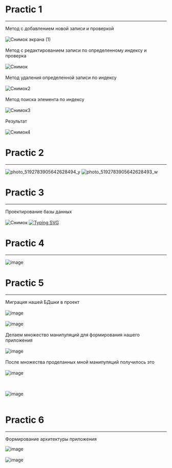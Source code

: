 

# Practic 1

-------------------------

Метод с добавлением новой записи и проверкой
<br> </br>
![Снимок экрана (1)](https://user-images.githubusercontent.com/125022562/218084703-6dc03a91-41b9-4988-86ee-48cc781ed1db.png)
<br> </br>
Метод с редактированием записи по определенному индексу и проверка 
<br> </br>
![Снимок](https://user-images.githubusercontent.com/125022562/218085372-7ca0edb0-1e8e-4cac-a719-c8f634eeb2b9.PNG)
<br> </br>
Mетод удаления определенной записи по индексу
<br> </br>
![Снимок2](https://user-images.githubusercontent.com/125022562/218088811-f3820c52-a522-4d8e-a306-df5ed1d0ca9a.PNG)
<br> </br>
Метод поиска элемента по индексу
<br> </br>
![Снимок3](https://user-images.githubusercontent.com/125022562/218089444-cf817589-d636-4fe3-8f32-923e7a10db43.PNG)
<br> </br>
Результат
<br> </br>
![Снимок4](https://user-images.githubusercontent.com/125022562/218090387-5c2ce945-0f32-4b1d-b118-66973198a9b1.PNG)

# Practic 2
-------------------------
![photo_5192783905642628494_y](https://user-images.githubusercontent.com/125022562/222718720-4563c3d0-3c8e-456b-8193-99a73bcea3f3.jpg)
![photo_5192783905642628493_w](https://user-images.githubusercontent.com/125022562/222718723-ced8a208-e56e-4346-9295-477fb6fdaf53.jpg)


# Practic 3
-------------------------
Проектирование базы данных
<br> </br>
![Снимок](https://user-images.githubusercontent.com/125022562/222713591-9025e2f2-be61-49be-9239-56d97da4916d.PNG)
[![Typing SVG](https://readme-typing-svg.herokuapp.com?color=cd00cd&lines=I+don’t+like+databases)](https://collegetsaritsyno.mskobr.ru/?ysclid=lf2cxo71pr850612693)

# Practic 4
-------------------------
![image](https://user-images.githubusercontent.com/125022562/224312192-ca3f6b56-e021-4759-b31e-a68eb515a86b.png)

# Practic 5
-------------------------
Миграция нашей БДшки в проект
<br> </br>
![image](https://user-images.githubusercontent.com/125022562/229118224-10e1ef35-b8fc-4ab9-a494-e95966ee7ded.png)
<br> </br>
![image](https://user-images.githubusercontent.com/125022562/229118434-31655237-6f5d-4c56-8c07-2f30873fae6f.png)
<br> </br>
Делаем множество манипуляций для формирования нашего приложения
<br> </br>
![image](https://user-images.githubusercontent.com/125022562/229118692-609d1ca1-6b03-4d9e-bb82-3b256e67f33a.png)
<br> </br>
После множества проделанных мной манипуляций получилось это
<br> </br>
![image](https://user-images.githubusercontent.com/125022562/229118484-cbe1bdb7-8ea5-4a7b-a513-74cdc6f79dca.png)

<br> </br>
![image](https://user-images.githubusercontent.com/125022562/229118636-4a49a900-9cd7-4c64-9a59-d171d20ef9a2.png)
<br> </br>


# Practic 6
-------------------------
Формирование архитектуры приложения

![image](https://user-images.githubusercontent.com/125022562/230590940-193fa261-916f-4ebc-92cb-7aad33adf83f.png)
<br> </br>
![image](https://github.com/ZhukovaK/Zhukova/assets/125022562/9b21a48d-3a3f-4fe3-b570-06714b47e6c0)


